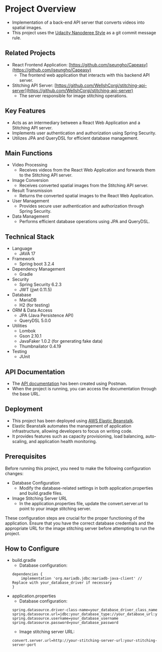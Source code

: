 # Project Overview
- Implementation of a back-end API server that converts videos into spatial images.
- This project uses the [Udacity Nanoderee Style](https://udacity.github.io/git-styleguide/) as a git commit message rule.

## Related Projects
- React Frontend Application: [https://github.com/iseungho/Capeasy](https://github.com/iseungho/Capeasy)
  - The frontend web application that interacts with this backend API server.
- Stitching API Server: [https://github.com/WellshCorgi/stitching-api-server](https://github.com/WellshCorgi/stitching-api-server)
  - The server responsible for image stitching operations.

## Key Features
- Acts as an intermediary between a React Web Application and a Stitching API server.
- Implements user authentication and authorization using Spring Security.
- Utilizes JPA and QueryDSL for efficient database management.

## Main Functions
- Video Processing
  - Receives videos from the React Web Application and forwards them to the Stitching API server.
- Image Conversion
  - Receives converted spatial images from the Stitching API server.
- Result Transmission
  - Returns the converted spatial images to the React Web Application.
- User Management
  - Provides secure user authentication and authorization through Spring Security.
- Data Management
  - Performs efficient database operations using JPA and QueryDSL.

## Technical Stack
- Language
  - JAVA 17
- Framework
  - Spring boot 3.2.4
- Dependency Management
  - Gradle
- Security
  - Spring Security 6.2.3
  - JWT (jjwt 0.11.5)
- Database
  - MariaDB
  - H2 (for testing)
- ORM & Data Access
  - JPA (Java Persistence API)
  - QueryDSL 5.0.0
- Utilities
  - Lombok
  - Gson 2.10.1
  - JavaFaker 1.0.2 (for generating fake data)
  - Thumbnailator 0.4.19
- Testing
  - JUnit

## API Documentation
- The [API documentation](https://documenter.getpostman.com/view/32366655/2sA3kXELHZ) has been created using Postman.
- When the project is running, you can access the documentation through the base URL.

## Deployment
- This project has been deployed using [AWS Elastic Beanstalk](https://aws.amazon.com/ko/elasticbeanstalk/?trk=3d211853-d899-491e-bd5a-fb5f17de6f0f&sc_channel=ps&ef_id=CjwKCAjwg-24BhB_EiwA1ZOx8toyJDcUjiqv9TNAK3Gvkl29AqKEZgORomacVk1wcx8AsY3TYG3M3RoCcqkQAvD_BwE:G:s&s_kwcid=AL!4422!3!651510175878!e!!g!!elasticbeanstalk!19835789747!147297563979).
- Elastic Beanstalk automates the management of application infrastructure, allowing developers to focus on writing code.
- It provides features such as capacity provisioning, load balancing, auto-scaling, and application health monitoring.

## Prerequisites
Before running this project, you need to make the following configuration changes:
- Database Configuration
  - Modify the database-related settings in both application.properties and build.gradle files.
- Image Stitching Server URL
  - In the application.properties file, update the convert.server.url to point to your image stitching server.

These configuration steps are crucial for the proper functioning of the application. Ensure that you have the correct database credentials and the appropriate URL for the image stitching server before attempting to run the project.

## How to Configure
- build.gradle
  - Database configuration:
  ```
  dependencies {
      implementation 'org.mariadb.jdbc:mariadb-java-client' // Replace with your_database_driver if necessary
  }
  ```
- application.properties
  - Database configuration:
  ```
  spring.datasource.driver-class-name=your_database_driver_class_name
  spring.datasource.url=jdbc:your_database_type://your_database_url:your_port/your_database_name
  spring.datasource.username=your_database_username
  spring.datasource.password=your_database_password
  ```
  - Image stitching server URL:
  ```
  convert.server.url=http://your-stitching-server-url:your-stitching-server-port
  ```
